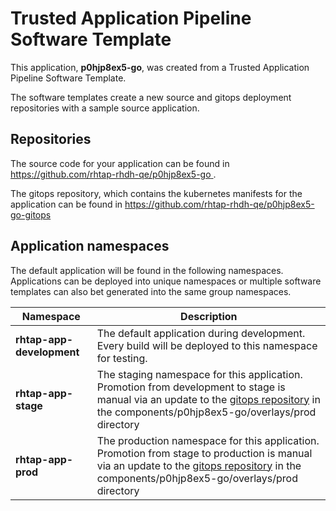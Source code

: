# Trusted Application Pipeline Software Template

This application, **p0hjp8ex5-go**, was created from a Trusted Application Pipeline Software Template.

The software templates create a new source and gitops deployment repositories with a sample source application. 

## Repositories

The source code for your application can be found in [https://github.com/rhtap-rhdh-qe/p0hjp8ex5-go ](https://github.com/rhtap-rhdh-qe/p0hjp8ex5-go ).
 
The gitops repository, which contains the kubernetes manifests for the application can be found in 
[https://github.com/rhtap-rhdh-qe/p0hjp8ex5-go-gitops ](https://github.com/rhtap-rhdh-qe/p0hjp8ex5-go-gitops ) 

## Application namespaces 

The default application will be found in the following namespaces. Applications can be deployed into unique namespaces or multiple software templates can also bet generated into the same group namespaces.  

|  Namespace   |  Description   |  
| -------- | -------- |   
| **rhtap-app-development** | The default application during development. Every build will be deployed to this namespace for testing. | 
| **rhtap-app-stage** | The staging namespace for this application. Promotion from development to stage is manual via an update to the [gitops repository](https://github.com/rhtap-rhdh-qe/p0hjp8ex5-go-gitops ) in the components/p0hjp8ex5-go/overlays/prod directory |  
| **rhtap-app-prod** | The production namespace for this application. Promotion from stage to production is manual via an update to the [gitops repository](https://github.com/rhtap-rhdh-qe/p0hjp8ex5-go-gitops ) in the components/p0hjp8ex5-go/overlays/prod directory | 